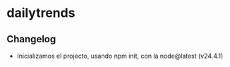 # dailytrends










## Changelog

- Inicializamos el projecto, usando npm init, con la node@latest (v24.4.1)




